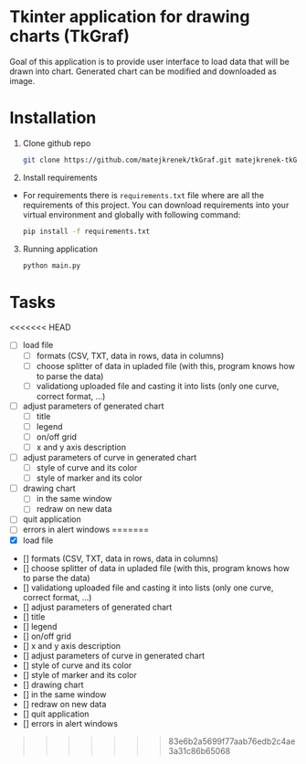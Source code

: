 # Tkinter application for drawing charts (TkGraf)

Goal of this application is to provide user interface to load data that will be drawn into chart. Generated chart can be modified and downloaded as image.

# Installation

1. Clone github repo

   ```sh
   git clone https://github.com/matejkrenek/tkGraf.git matejkrenek-tkGraf
   ```

2. Install requirements

- For requirements there is `requirements.txt` file where are all the requirements of this project. You can download requirements into your virtual environment and globally with following command:
  ```sh
  pip install -f requirements.txt
  ```

3. Running application

   ```sh
   python main.py
   ```

# Tasks

<<<<<<< HEAD
- [ ] load file
  - [ ] formats (CSV, TXT, data in rows, data in columns)
  - [ ] choose splitter of data in upladed file (with this, program knows how to parse the data)
  - [ ] validationg uploaded file and casting it into lists (only one curve, correct format, ...)
- [ ] adjust parameters of generated chart
  - [ ] title
  - [ ] legend
  - [ ] on/off grid
  - [ ] x and y axis description
- [ ] adjust parameters of curve in generated chart
  - [ ] style of curve and its color
  - [ ] style of marker and its color
- [ ] drawing chart
  - [ ] in the same window
  - [ ] redraw on new data
- [ ] quit application
- [ ] errors in alert windows
=======
- [x] load file
- [] formats (CSV, TXT, data in rows, data in columns)
- [] choose splitter of data in upladed file (with this, program knows how to parse the data)
- [] validationg uploaded file and casting it into lists (only one curve, correct format, ...)
- [] adjust parameters of generated chart
- [] title
- [] legend
- [] on/off grid
- [] x and y axis description
- [] adjust parameters of curve in generated chart
- [] style of curve and its color
- [] style of marker and its color
- [] drawing chart
- [] in the same window
- [] redraw on new data
- [] quit application
- [] errors in alert windows
>>>>>>> 83e6b2a5699f77aab76edb2c4ae3a31c86b65068
